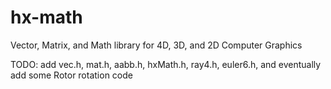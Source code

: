 # hx-math
Vector, Matrix, and Math library for 4D, 3D, and 2D Computer Graphics

TODO: add vec.h, mat.h, aabb.h, hxMath.h, ray4.h, euler6.h, and eventually add some Rotor rotation code
